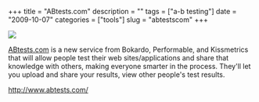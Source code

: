 +++
title = "ABtests.com"
description = ""
tags = ["a-b testing"]
date = "2009-10-07"
categories = ["tools"]
slug = "abtestscom"
+++


<div class="tool-screenshot mb1"><a href="http://www.abtests.com/"><img id="bluga-thumbnail-2821" class="bluga-thumbnail custom" src="http://media.konigi.com/bluga/
wt5231b10746e72_custom.jpg"/></a></div><p><a href="http://www.abtests.com/">ABtests.com</a> is a new service from Bokardo, Performable, and Kissmetrics that will allow people test their web sites/applications and share that knowledge with others, making everyone smarter in the process. They'll let you upload and share your results, view other people's test results. </p>
  
<p><a href="http://www.abtests.com/">http://www.abtests.com/</a></p>
      
